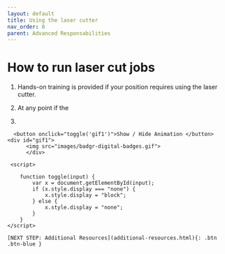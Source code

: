 ```yaml
---
layout: default
title: Using the laser cutter
nav_order: 8
parent: Advanced Responsabilities
---
```


# How to run laser cut jobs

1. Hands-on training is provided if your position requires using the laser cutter.

2. At any point if the

3. 

```
  <button onclick="toggle('gif1')">Show / Hide Animation </button>
<div id="gif1">
      <img src="images/badgr-digital-badges.gif">
      </div>

 <script>  

    function toggle(input) {
        var x = document.getElementById(input);
        if (x.style.display === "none") {
            x.style.display = "block";
        } else {
            x.style.display = "none";
        }
    }
</script>

[NEXT STEP: Additional Resources](additional-resources.html){: .btn .btn-blue }
